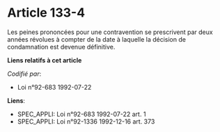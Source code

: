 # Article 133-4

Les peines prononcées pour une contravention se prescrivent par deux années révolues à compter de la date à laquelle la
décision de condamnation est devenue définitive.

**Liens relatifs à cet article**

_Codifié par_:

  - Loi n°92-683 1992-07-22

**Liens**:

  - SPEC_APPLI: Loi n°92-683 1992-07-22 art. 1
  - SPEC_APPLI: Loi n°92-1336 1992-12-16 art. 373
